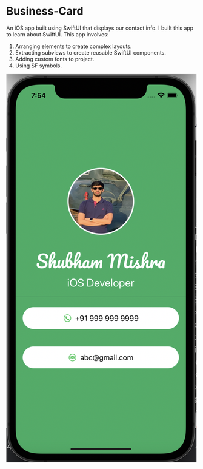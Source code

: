 # Business-Card
An iOS app built using SwiftUI that displays our contact info. I built this app to learn about SwiftUI. This app involves:
1. Arranging elements to create complex layouts.
2. Extracting subviews to create reusable SwiftUI components.
3. Adding custom fonts to project.
4. Using SF symbols.

![](https://github.com/shubham101096/Business-Card/blob/main/screenshots/card.png)
